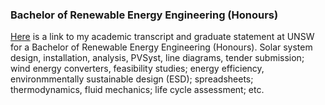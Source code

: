 ### Bachelor of Renewable Energy Engineering (Honours)

[Here](https://ipfs.io/ipfs/QmaSve25zBPgmxX7A91cWxtPPcRG3bpLJeFBFXKj3F1Zv8) is a link to my academic transcript and graduate statement at UNSW for a Bachelor of Renewable Energy Engineering (Honours). Solar system design, installation, analysis, PVSyst, line diagrams, tender submission; wind energy converters, feasibility studies; energy efficiency, environmmentally sustainable design (ESD); spreadsheets; thermodynamics, fluid mechanics; life cycle assessment; etc.
